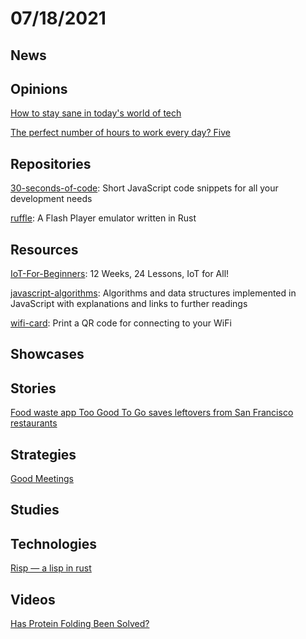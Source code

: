 # 07/18/2021

## News


## Opinions
[How to stay sane in today's world of tech](https://unixsheikh.com/articles/how-to-stay-sane-in-todays-world-of-tech.html)

[The perfect number of hours to work every day? Five](https://www.wired.co.uk/article/working-day-time-five-hours)

## Repositories
[30-seconds-of-code](https://github.com/30-seconds/30-seconds-of-code): Short JavaScript code snippets for all your development needs

[ruffle](https://github.com/ruffle-rs/ruffle): A Flash Player emulator written in Rust

## Resources
[IoT-For-Beginners](https://github.com/microsoft/IoT-For-Beginners): 12 Weeks, 24 Lessons, IoT for All!

[javascript-algorithms](https://github.com/trekhleb/javascript-algorithms): Algorithms and data structures implemented in JavaScript with explanations and links to further readings

[wifi-card](https://github.com/bndw/wifi-card): Print a QR code for connecting to your WiFi

## Showcases


## Stories
[Food waste app Too Good To Go saves leftovers from San Francisco restaurants](https://www.sfgate.com/food/article/Food-waste-app-TooGoodToGo-saves-leftovers-sf-16302119.php)

## Strategies
[Good Meetings](https://css-tricks.com/good-meetings/)

## Studies


## Technologies
[Risp — a lisp in rust](https://stopachka.essay.dev/post/5/risp-in-rust-lisp)

## Videos
[Has Protein Folding Been Solved?](https://www.youtube.com/watch?v=yhJWAdZl-Ck)

